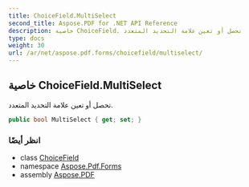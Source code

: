 ```yaml
---
title: ChoiceField.MultiSelect
second_title: Aspose.PDF for .NET API Reference
description: خاصية ChoiceField. تحصل أو تعين علامة التحديد المتعدد
type: docs
weight: 30
url: /ar/net/aspose.pdf.forms/choicefield/multiselect/
---
```

## خاصية ChoiceField.MultiSelect

تحصل أو تعين علامة التحديد المتعدد.

```csharp
public bool MultiSelect { get; set; }
```

### انظر أيضًا

* class [ChoiceField](../)
* namespace [Aspose.Pdf.Forms](../../../aspose.pdf.forms/)
* assembly [Aspose.PDF](../../../)